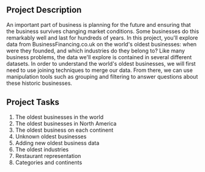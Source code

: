 ## Project Description

An important part of business is planning for the future and ensuring that the business survives changing market conditions. Some businesses do this remarkably well and last for hundreds of years. In this project, you'll explore data from BusinessFinancing.co.uk on the world's oldest businesses: when were they founded, and which industries do they belong to? Like many business problems, the data we'll explore is contained in several different datasets. In order to understand the world's oldest businesses, we will first need to use joining techniques to merge our data. From there, we can use manipulation tools such as grouping and filtering to answer questions about these historic businesses.

## Project Tasks

1. The oldest businesses in the world
2. The oldest businesses in North America
3. The oldest business on each continent
4. Unknown oldest businesses
5. Adding new oldest business data
6. The oldest industries
7. Restaurant representation
8. Categories and continents